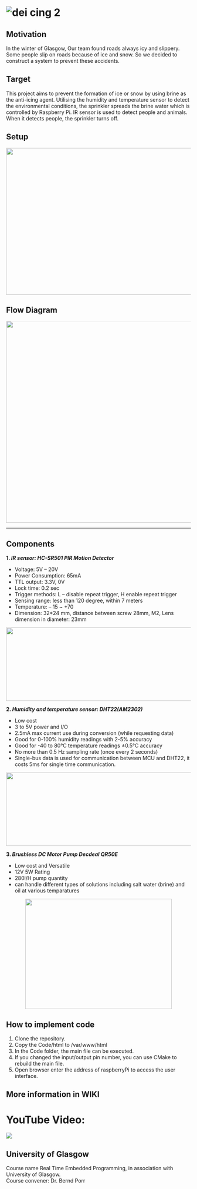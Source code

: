 ![dei cing 2](https://user-images.githubusercontent.com/36344537/36075929-44b53396-0f4d-11e8-983c-956414d058c5.png)
========


## Motivation
In the winter of Glasgow, Our team found roads always icy and slippery. Some people slip on roads because of ice and snow. So we decided to construct a system to prevent these accidents.
  
## Target
This project aims to prevent the formation of ice or snow by using brine as the anti-icing agent. Utilising the humidity and temperature sensor to detect the environmental conditions, the sprinkler spreads the brine water which is controlled by Raspberry Pi. IR sensor is used to detect people and animals. When it detects people, the sprinkler turns off.  

## Setup
<p align="center">
<img src="https://github.com/p4nd4m01um/team17/blob/master/ScreenShot/Setup_diagram.png" width="700px" height="400px" /> 
</p>

## Flow Diagram
<p align="center">
<img src="https://github.com/p4nd4m01um/team17/blob/master/ScreenShot/systemFlow.png" width="800px" height="550px" /> 
  
***

## Components

**1. _IR sensor: HC-SR501 PIR Motion Detector_**  
- Voltage: 5V – 20V  
- Power Consumption: 65mA  
- TTL output: 3.3V, 0V  
- Lock time: 0.2 sec  
- Trigger methods: L – disable repeat trigger, H enable repeat trigger  
- Sensing range: less than 120 degree, within 7 meters  
- Temperature: – 15 ~ +70  
- Dimension: 32*24 mm, distance between screw 28mm, M2, Lens dimension in diameter: 23mm

<p align="center">
<img src="https://github.com/p4nd4m01um/team17/blob/master/ScreenShot/sensor-HC-SR501.png" width="600px" height="200px" />
</p>


**2. _Humidity and temperature sensor: DHT22(AM2302)_**
- Low cost  
- 3 to 5V power and I/O  
- 2.5mA max current use during conversion (while requesting data)  
- Good for 0-100% humidity readings with 2-5% accuracy  
- Good for -40 to 80°C temperature readings ±0.5°C accuracy  
- No more than 0.5 Hz sampling rate (once every 2 seconds)  
- Single-bus data is used for communication between MCU and DHT22, it costs 5ms for single time
communication.  

<p align="center">
<img src="https://github.com/p4nd4m01um/team17/blob/master/ScreenShot/sensor-DHT22.png" width="700px" height="200px" />
</p>

**3. _Brushless DC Motor Pump Decdeal QR50E_**
- Low cost and Versatile
- 12V 5W Rating
- 280l/H pump quantity
- can handle different types of solutions including salt water (brine) and oil at various temparatures

<p align="center">
  <img src="https://github.com/p4nd4m01um/team17/blob/master/ScreenShot/motor%20rtep.jpg" width="400px" height="300px" />
</p>

## How to implement code  
1. Clone the repository.
2. Copy the Code/html to /var/www/html
3. In the Code folder, the main file can be executed.
4. If you changed the input/output pin number, you can use CMake to rebuild the main file.
5. Open browser enter the address of raspberryPi to access the user interface. 


## More information in WIKI
# YouTube Video:
[![](http://img.youtube.com/vi/QaHXD64GoVk/0.jpg)](http://www.youtube.com/watch?v=QaHXD64GoVk "")

## University of Glasgow

Course name Real Time Embedded Programming, in association with University of Glasgow.  
Course convener: Dr. Bernd Porr 

